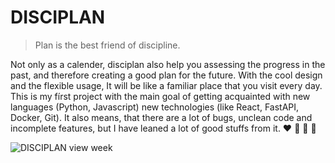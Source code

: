 # DISCIPLAN

> Plan is the best friend of discipline.

Not only as a calender, disciplan also help you assessing the progress in the past, and therefore creating a good plan for the future. With the cool design and the flexible usage, It will be like a familiar place that you visit every day. This is my fírst project with the main goal of getting acquainted with new languages (Python, Javascript) new technologies (like React, FastAPI, Docker, Git). It also means, that there are a lot of bugs, unclean code and incomplete features, but I have leaned a lot of good stuffs from it. :heart: :yellow_heart: :green_heart: :purple_heart:

![DISCIPLAN view week](https://scontent-ber1-1.xx.fbcdn.net/v/t1.15752-9/434653516_856314589842814_4966412043332987584_n.jpg?_nc_cat=102&ccb=1-7&_nc_sid=5f2048&_nc_ohc=WoKU5VJJTCoQ7kNvgEfx0aq&_nc_ht=scontent-ber1-1.xx&oh=03_Q7cD1QG8NtBE--Hj9hn3BcK78Sz3QVlIOdcQNFWV6CtyeYOajQ&oe=669D0171)
